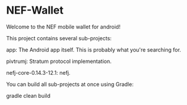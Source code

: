 # NEF-Wallet

Welcome to the NEF mobile wallet for android!


This project contains several sub-projects:

app: The Android app itself. This is probably what you're searching for.

pivtrumj: Stratum protocol implementation.

nefj-core-0.14.3-12.1: nefj.

You can build all sub-projects at once using Gradle:

gradle clean build

